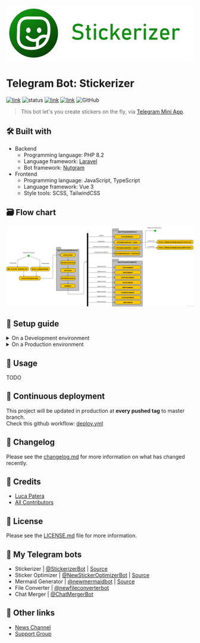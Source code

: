 <img src="./.assets/banner.png" alt="logo"/>

# Telegram Bot: Stickerizer

[![link](https://img.shields.io/badge/bot-%40StickerizerBot-blue)](https://t.me/StickerizerBot)
![status](https://img.shields.io/badge/status-online-green)
[![link](https://img.shields.io/badge/news-%40LKS93C-blue)](https://t.me/LKS93C)
[![link](https://img.shields.io/badge/support-%40Lukasss93Support-orange)](https://t.me/Lukasss93Support)
![GitHub](https://img.shields.io/github/license/Lukasss93/telegram-stickerizer)

> This bot let's you create stickers on the fly, via [Telegram Mini App](https://core.telegram.org/bots/webapps).

## 🛠 Built with

- Backend
  - Programming language: PHP 8.2
  - Language framework: [Laravel](https://github.com/laravel/laravel)
  - Bot framework: [Nutgram](https://github.com/nutgram/nutgram)
- Frontend
  - Programming language: JavaScript, TypeScript
  - Language framework: Vue 3
  - Style tools: SCSS, TailwindCSS

## 🗃️ Flow chart
![flow](.assets/flow/flow.png)

## 🚀 Setup guide

<details>
    <summary>On a Development environment</summary>

### 🛡 Requirements
- Docker
- Docker Compose
- GIT
- ngrok
- Telegram Bot Token

### 📦 Installation
1. Clone this repository
    ```bash
    git clone https://github.com/lukasss93/telegram-stickerizer.git
    ```
2. Enter in the project folder
    ```bash
    cd telegram-stickerizer
    ``` 
3. Run the docker containers
    ```bash
    docker-compose up -d
    ```
4. Enter in the container console
    ```bash
    docker exec -it telegram-stickerizer-app bash
    ```
5. Install dependencies
    ```bash
    composer install
    npm install
    ```
6. Init .env file
    ```bash
    composer run init-env
    ```
7. Edit the .env file
    - Set the `TELEGRAM_TOKEN` variable with your `bot token`
    - Set the `APP_URL` variable with your `ngrok url`
    - Set the `DB_HOST` variable with `db`
    - Set the `DB_DATABASE` variable with `botdb`
    - Set the `DB_USERNAME` variable with `botdb`
    - Set the `DB_PASSWORD` variable with `botdb`
8. Build frontend
    ```bash
    npm run build
    ```
9. Fix laravel permissions
    ```bash
    chmod -R 775 bootstrap/ storage/
    chown -R www-data:www-data bootstrap/ storage/
    ```
10. Initialize the database
    ```bash
    php artisan migrate:fresh
    php artisan db:seed --class="Database\Seeders\PacksSeeder"
    ```
11. Register bot commands
    ```bash
    php artisan nutgram:register-commands
    ```
12. Run ngrok (only for testing mini app)<br>
    Remember to set your ngrok token as specified [here](https://dashboard.ngrok.com/get-started/setup)<br>
    ⚠**️ You need to launch this command outside the container!**
    ```bash
    ngrok http 80 --hostname=yourdomain
    ```
13. Start the bot
    ```bash
    php artisan nutgram:run
    ```
</details>

<details>
    <summary>On a Production environment</summary>

### 🛡 Requirements
- Apache / nginx
- SSL support
- PHP ≥ 8.2 (with GD extension)
- MariaDB ≥ 10.2.3 or Postgresql ≥ 9.5
- NodeJS ≥ 16.0
- Crontab (to update cached statistics)
- GIT
- Telegram Bot Token

### 📦 Installation
- `cd <vhost-folder>`
- `git clone https://github.com/lukasss93/telegram-stickerizer.git .`
- `wget https://getcomposer.org/download/latest-2.x/composer.phar`
- `php composer.phar i`
- `npm i`
- `php composer.phar run init-env`
- Edit the `.env` file with your preferences
- `npm run build`
- `php artisan migrate --force --step`
- `php artisan db:seed --class="Database\Seeders\PacksSeeder" --force`
- `sudo chmod -R 775 bootstrap/ storage/`
- `sudo chown -R www-data:www-data bootstrap/ storage/`
- `php artisan optimize`
- Create a new cron: `* * * * * cd /path-to-your-project && php artisan schedule:run >> /dev/null 2>&1`
- `php artisan nutgram:register-commands`
- `php artisan nutgram:hook:set https://<domain>/hook`

</details>

## 🎢 Usage
TODO

## 🌠 Continuous deployment
This project will be updated in production at **every pushed tag** to master branch.<br>
Check this github workflow: [deploy.yml](.github/workflows/deploy.yml)

## 📃 Changelog
Please see the [changelog.md](changelog.md) for more information on what has changed recently.

## 🏅 Credits
- [Luca Patera](https://github.com/Lukasss93)
- [All Contributors](https://github.com/Lukasss93/telegram-stickerizer/contributors)

## 📖 License
Please see the [LICENSE.md](LICENSE.md) file for more information.

## 🤖 My Telegram bots
- Stickerizer | [@StickerizerBot](https://t.me/StickerizerBot) | [Source](https://github.com/Lukasss93/telegram-stickerizer)
- Sticker Optimizer | [@NewStickerOptimizerBot](https://t.me/NewStickerOptimizerBot) | [Source](https://github.com/Lukasss93/telegram-stickeroptimizer)
- Mermaid Generator | [@newmermaidbot](https://t.me/newmermaidbot) | [Source](https://github.com/Lukasss93/telegram-mermaid/)
- File Converter | [@newfileconverterbot](https://t.me/newfileconverterbot)
- Chat Merger | [@ChatMergerBot](https://t.me/ChatMergerBot)

## 🔗 Other links
- [News Channel](https://t.me/LKS93C)
- [Support Group](https://t.me/Lukasss93Support)
